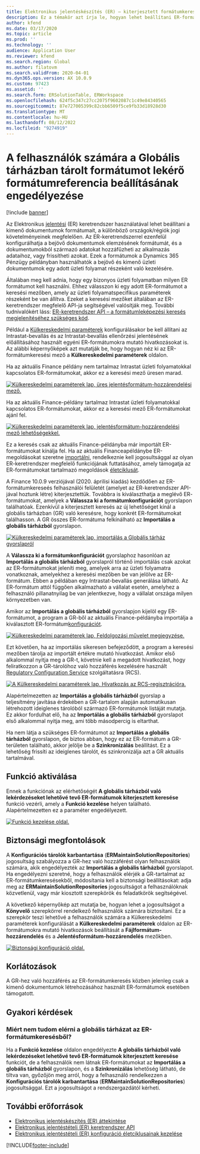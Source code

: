 ```yaml
---
title: Elektronikus jelentéskészítés (ER) – kiterjesztett formátumkeresés
description: Ez a témakör azt írja le, hogyan lehet beállítani ER-formátumhivatkozást az ER-formátumkeresésben, amikor a szükséges formátumot a globális tárházban tárolják.
author: kfend
ms.date: 03/17/2020
ms.topic: article
ms.prod: ''
ms.technology: ''
audience: Application User
ms.reviewer: kfend
ms.search.region: Global
ms.author: filatovm
ms.search.validFrom: 2020-04-01
ms.dyn365.ops.version: AX 10.0.9
ms.custom: 97423
ms.assetid: ''
ms.search.form: ERSolutionTable, ERWorkspace
ms.openlocfilehash: 624f5c347c27cc2075f9602087c1c49e84340565
ms.sourcegitcommit: 87e727005399c82cbb6509f5ce9fb33d18928d30
ms.translationtype: MT
ms.contentlocale: hu-HU
ms.lasthandoff: 08/12/2022
ms.locfileid: "9274919"
---
```

# <a name="allow-users-to-set-up-an-er-format-reference-inquiring-a-format-from-the-global-repository"></a>A felhasználók számára a Globális tárházban tárolt formátumot lekérő formátumreferencia beállításának engedélyezése

[!include [banner](../includes/banner.md)]

Az Elektronikus [jelentési](general-electronic-reporting.md) (ER) keretrendszer használatával lehet beállítani a kimenő dokumentumok formátumait, a különböző országok/régiók jogi követelményeinek megfelelően. Az ER-keretrendszerrel ezenfelül konfigurálhatja a bejövő dokumentumok elemzésének formátumát, és a dokumentumokból származó adatokat hozzáfűzheti az alkalmazás adataihoz, vagy frissítheti azokat. Ezek a formátumok a Dynamics 365 Pénzügy példányban használhatók a bejövő és kimenő üzleti dokumentumok egy adott üzleti folyamat részeként való kezelésére.

Általában meg kell adnia, hogy egy bizonyos üzleti folyamatban milyen ER formátumot kell használni. Ehhez válasszon ki egy adott ER-formátumot a keresési mezőben, amely az üzleti folyamatspecifikus paraméterek részeként be van állítva. Ezeket a keresési mezőket általában az ER-keretrendszer megfelelő API-ja segítségével valósítják meg. További tudnivalókért láss: [ER-keretrendszer API – a formátumleképezési keresés megjelenítéséhez szükséges kód](er-apis-app73.md#code-to-display-a-format-mapping-lookup).

Például a [Külkereskedelmi paraméterek](../../../finance/localizations/emea-intrastat.md#set-up-foreign-trade-parameters) konfigurálásakor be kell állítani az Intrastat-bevallás és az Intrastat-bevallás ellenőrzési jelentésének előállításához használt egyéni ER-formátumokra mutató hivatkozásokat is. Az alábbi képernyőképek azt mutatják be, hogy hogyan néz ki az ER-formátumkeresési mező a **Külkereskedelmi paraméterek** oldalon.

Ha az aktuális Finance példány nem tartalmaz Intrastat üzleti folyamatokkal kapcsolatos ER-formátumokat, akkor ez a keresési mező üresen marad.

[![Külkereskedelmi paraméterek lap, üres jelentésformátum-hozzárendelési mező.](./media/ER-ExtLookup-Lookup1.gif)](./media/ER-ExtLookup-Lookup1.gif)

Ha az aktuális Finance-példány tartalmaz Intrastat üzleti folyamatokkal kapcsolatos ER-formátumokat, akkor ez a keresési mező ER-formátumokat ajánl fel.

[![Külkereskedelmi paraméterek lap, jelentésformátum-hozzárendelési mező lehetőségekkel.](./media/ER-ExtLookup-Lookup2.png)](./media/ER-ExtLookup-Lookup2.png)

Ez a keresés csak az aktuális Finance-példányba már importált ER-formátumokat kínálja fel. Ha az aktuális Financeapéldánybe ER-megoldásokat szeretne [importálni](./tasks/er-import-configuration-lifecycle-services.md), rendelkeznie kell jogosultsággal az olyan ER-keretrendszer megfelelő funkciójának futtatásához, amely támogatja az ER-formátumokat tartalmazó megoldások [életciklusát](general-electronic-reporting-manage-configuration-lifecycle.md).

A Finance 10.0.9 verziójával (2020. áprilisi kiadás) kezdődően az ER-formátumkereseés felhasználói felületét (amelyet az ER-keretrendszer API-jával hoztunk létre) kiterjesztettük. Továbbra is kiválaszthatja a meglévő ER- formátumokat, amelyek a **Válassza ki a formátumkonfigurációt** gyorslapon találhatóak. Ezenkívül a kiterjesztett keresés az új lehetőséget kínál a globális tárházban (GR) való keresésre, hogy konkrét ER-formátumokat találhasson. A GR összes ER-formátuma felkínálható az **Importálás a globális tárházból** gyorslapon.

[![Külkereskedelmi paraméterek lap, importálás a Globális tárház gyorslapról](./media/ER-ExtLookup-Lookup3.png)](./media/ER-ExtLookup-Lookup3.png)

A **Válassza ki a formátumkonfigurációt** gyorslaphoz hasonlóan az **Importálás a globális tárházból** gyorslapról történő importálás csak azokat az ER-formátumokat jeleníti meg, amelyek arra az üzleti folyamatra vonatkoznak, amelyekhez a keresési mezőben be van jelölve az ER-formátum. Ebben a példában egy Intrastat-bevallás generálása látható. Az ER-formátum attól függően alkalmazható a vállalat esetén, amelyhez a felhasználó pillanatnyilag be van jelentkezve, hogy a vállalat országa milyen környezetben van.

Amikor az **Importálás a globális tárházból** gyorslapjon kijelöl egy ER-formátumot, a program a GR-ből az aktuális Finance-példányba importálja a kiválasztott ER-formátum[konfigurációt](general-electronic-reporting.md#Configuration).

[![Külkereskedelmi paraméterek lap, Feldolgozási művelet megjegyzése.](./media/ER-ExtLookup-FormatImport.png)](./media/ER-ExtLookup-FormatImport.png)

Ezt követően, ha az importálás sikeresen befejeződött, a program a keresési mezőben tárolja az importált értékre mutató hivatkozást. Amikor első alkalommal nyitja meg a GR-t, követnie kell a megadott hivatkozást, hogy feliratkozzon a GR-tárolóhoz való hozzáférés kezelésére használt [Regulatory Configuration Service](https://aka.ms/rcs) szolgáltatásra (RCS).

[![A Külkereskedelmi paraméterek lap, Hivatkozás az RCS-regisztrációra.](./media/ER-ExtLookup-RepoSignUp.png)](./media/ER-ExtLookup-RepoSignUp.png)

Alapértelmezetten az **Importálás a globális tárházból** gyorslap a teljesítmény javítása érdekében a GR-tartalom alapján automatikusan létrehozott ideiglenes tárolóból származó ER-formátumok listáját mutatja. Ez akkor fordulhat elő, ha az **Importálás a globális tárházból** gyorslapot első alkalommal nyitja meg, ami több másodpercig is eltarthat.

Ha nem látja a szükséges ER-formátumot az **Importálás a globális tárházból** gyorslapon, de biztos abban, hogy ez az ER-formátum a GR-területen található, akkor jelölje be a **Szinkronizálás** beállítást. Ez a lehetőség frissíti az ideiglenes tárolót, és szinkronizálja azt a GR aktuális tartalmával.

## <a name="feature-activation"></a>Funkció aktiválása

Ennek a funkciónak az elérhetőségét **A globális tárházból való lekérdezéseket lehetővé tevő ER-formátumok kiterjesztett keresése** funkció vezérli, amely a **Funkció kezelése** helyen található. Alapértelmezetten ez a paraméter engedélyezett.

[![Funkció kezelése oldal.](./media/ER-ExtLookup-FeatureMngt.png)](./media/ER-ExtLookup-FeatureMngt.png)

## <a name="security-considerations"></a>Biztonsági megfontolások

A **Konfigurációs tárolók karbantartása** (**ERMaintainSolutionRepositories**) jogosultság szabályozza a GR-hez való hozzáférést olyan felhasználók számára, akik engedélyezték az **Importálás a globális tárházból** gyorslapot. Ha engedélyezni szeretné, hogy a felhasználók elérjék a GR-tartalmat az ER-formátumkeresésekből, módosítania kell a biztonsági beállításokat: adja meg az **ERMaintainSolutionRepositories** jogosultságot a felhasználóknak közvetlenül, vagy már kiosztott szerepkörök és feladatkörök segítségével.

A következő képernyőkép azt mutatja be, hogyan lehet a jogosultságot a **Könyvelő** szerepkörrel rendelkező felhasználók számára biztosítani. Ez a szerepkör teszi lehetővé a felhasználók számára a Külkereskedelmi paraméterek konfigurálását a **Külkereskedelmi paraméterek** oldalon az ER-formátumokra mutató hivatkozások beállítását a **Fájlformátum-hozzárendelés** és a **Jelentésformátum-hozzárendelés** mezőkben.

[![Biztonsági konfiguráció oldal.](./media/ER-ExtLookup-SecuritySetting.png)](./media/ER-ExtLookup-SecuritySetting.png)

## <a name="limitations"></a>Korlátozások

A GR-hez való hozzáférés az ER-formátumkeresés közben jelenleg csak a kimenő dokumentumok létrehozásához használt ER-formátumok esetében támogatott.

## <a name="frequently-asked-questions"></a>Gyakori kérdések

### <a name="why-cant-i-access-the-global-repository-from-the-er-format-lookup"></a>Miért nem tudom elérni a globális tárházat az ER-formátumkeresésből?

Ha a **Funkció kezelése** oldalon engedélyezte **A globális tárházból való lekérdezéseket lehetővé tevő ER-formátumok kiterjesztett keresése** funkciót, de a felhasználók nem látnak ER-formátumokat az **Importálás a globális tárházból** gyorslapon, és a **Szinkronizálás** lehetőség látható, de tiltva van, győzőjön meg arról, hogy a felhasználó rendelkezzen a **Konfigurációs tárolók karbantartása** (**ERMaintainSolutionRepositories**) jogosultsággal. Ezt a jogosultságot a rendszergazdától kérheti.

## <a name="additional-resources"></a>További erőforrások

- [Elektronikus jelentéskészítés (ER) áttekintése](general-electronic-reporting.md)
- [Elektronikus jelentéstételi (ER) keretrendszer API](er-apis-app73.md)
- [Elektronikus jelentéstételi (ER) konfiguráció életciklusainak kezelése](general-electronic-reporting-manage-configuration-lifecycle.md)


[!INCLUDE[footer-include](../../../includes/footer-banner.md)]
